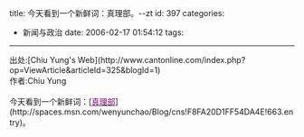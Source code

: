 title: 今天看到一个新鲜词：真理部。--zt
id: 397
categories:
  - 新闻与政治
date: 2006-02-17 01:54:12
tags:
---

<div id="msgcns!9697D6160EFEBC17!580" class="bvMsg"><div>出处:[Chiu Yung's Web](http://www.cantonline.com/index.php?op=ViewArticle&amp;articleId=325&amp;blogId=1)</div>
<div>作者:Chiu Yung</div>
<div> </div>
<div>今天看到一个新鲜词：[<u><font color="#800080">真理部</font></u>](http://spaces.msn.com/wenyunchao/Blog/cns!F8FA20D1FF54DA4E!663.entry)。</div></div>